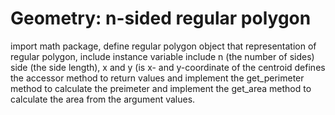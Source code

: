 # Geometry: n-sided regular polygon

import math package, define regular polygon object that representation of 
regular polygon, include instance variable include n (the number of sides)
side (the side length), x and y (is x- and y-coordinate  of the centroid defines the accessor method to return values and implement the get_perimeter
method to calculate the preimeter and implement the get_area method to calculate 
the area from the argument values. 
